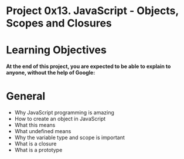 # Project 0x13. JavaScript - Objects, Scopes and Closures

# Learning Objectives
**At the end of this project, you are expected to be able to explain to anyone, without the help of Google:**

# General
- Why JavaScript programming is amazing
- How to create an object in JavaScript
- What this means
- What undefined means
- Why the variable type and scope is important
- What is a closure
- What is a prototype


